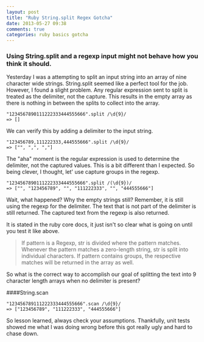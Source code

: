 ```yaml
---
layout: post
title: "Ruby String.split Regex Gotcha"
date: 2013-05-27 09:38
comments: true
categories: ruby basics gotcha
---
```


### Using String.split and a regexp input might not behave how you think it should. 

Yesterday I was a attempting to split an input string into an array of nine character wide strings.  String.split seemed like a perfect tool for the job. However, I found a slight problem. Any regular expression sent to split is treated as the delimiter, not the capture.  This results in the empty array as there is nothing in between the splits to collect into the array.

```
"1234567890111222333444555666".split /\d{9}/
=> []
```

We can verify this by adding a delimiter to the input string.

```
"123456789,111222333,444555666".split /\d{9}/
=> ["", ",", ","]
```

The "aha" moment is the regular expression is used to determine the delimiter, not the captured values.  This is a bit different than I expected.  So being clever, I thought, let' use capture groups in the regexp.

```
"1234567890111222333444555666".split /(\d{9})/
=> ["", "123456789", "", "111222333", "", "444555666"]
```

Wait, what happened?  Why the empty strings still?  Remember, it is still using the regexp for the delimiter. The text that is not part of the delimiter is still returned.  The captured text from the regexp is also returned.

It is stated in the ruby core docs, it just isn't so clear what is going on until you test it like above.

> If pattern is a Regexp, str is divided where the pattern matches. Whenever the pattern matches a zero-length string, str is split into individual characters. If pattern contains groups, the respective matches will be returned in the array as well.

So what is the correct way to accomplish our goal of splitting the text into 9 character length arrays when no delimiter is present?

####String.scan

```
"123456789111222333444555666".scan /\d{9}/
=> ["123456789", "111222333", "444555666"]
```

So lesson learned, always check your assumptions.  Thankfully, unit tests showed me what I was doing wrong before this got really ugly and hard to chase down.

